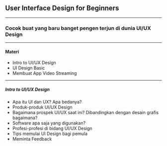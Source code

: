 ## User Interface Design for Beginners

---

### Cocok buat yang baru banget pengen terjun di dunia UI/UX Design

---

#### Materi

- Intro to UI/UX Design <!-- .element: class="fragment" -->
- UI Design Basic <!-- .element: class="fragment" -->
- Membuat App Video Streaming <!-- .element: class="fragment" -->

---

##### Intro to UI/UX Design

- Apa itu UI dan UX? Apa bedanya? <!-- .element: class="fragment" -->
- Produk-produk UI/UX Design <!-- .element: class="fragment" -->
- Bagaimana prospek UI/UX saat ini? Dibandingkan dengan desain grafis bagaimana? <!-- .element: class="fragment" -->
- Software apa saja yang digunakan? <!-- .element: class="fragment" -->
- Profesi-profesi di bidang UI/UX Design <!-- .element: class="fragment" -->
- Tips memulai UI Design bagi pemula <!-- .element: class="fragment" -->
- Meminta Feedback <!-- .element: class="fragment" -->
